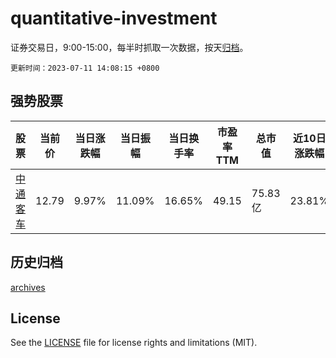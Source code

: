 # quantitative-investment

证券交易日，9:00-15:00，每半时抓取一次数据，按天[归档](archives)。

`更新时间：2023-07-11 14:08:15 +0800`

## 强势股票

|股票|当前价|当日涨跌幅|当日振幅|当日换手率|市盈率TTM|总市值|近10日涨跌幅|
|----|----|----|----|----|----|----|----|
|[中通客车](https://xueqiu.com/S/SZ000957)|12.79|9.97%|11.09%|16.65%|49.15|75.83亿|23.81%|

## 历史归档

[archives](archives)

## License

See the [LICENSE](LICENSE) file for license rights and limitations (MIT).